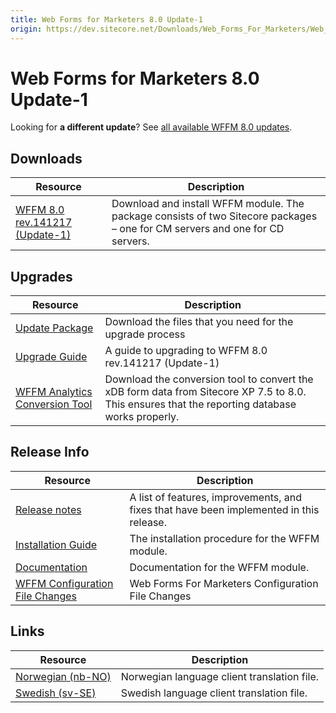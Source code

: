 ```yaml
---
title: Web Forms for Marketers 8.0 Update-1
origin: https://dev.sitecore.net/Downloads/Web_Forms_For_Marketers/Web_Forms_for_Marketers_80/Web_Forms_for_Marketers_80_Update1
---
```


# Web Forms for Marketers 8.0 Update-1

  <Alert variant='warning' mb={4}>
    <AlertIcon />
    

Looking for **a different update**? See [all available WFFM 8.0 updates](/downloads/Web_Forms_For_Marketers/Web_Forms_for_Marketers_80).


  </Alert>
  

## Downloads

 | Resource | Description |
 | --- | --- |
 | [WFFM 8.0 rev.141217 (Update-1)](https://sitecoredev.azureedge.net/~/media/95C6007A117A48E8840D6C98F8F8E5A1.ashx?date=20150217T172800) | Download and install WFFM module. The package consists of two Sitecore packages – one for CM servers and one for CD servers. |

## Upgrades

 | Resource | Description |
 | --- | --- |
 | [Update Package](https://sitecoredev.azureedge.net/~/media/8AA9EB4236A64494A44DE3FE29D39200.ashx?date=20160406T141610) | Download the files that you need for the upgrade process |
 | [Upgrade Guide](https://sitecoredev.azureedge.net/~/media/483022DCF3A848A09888EAE6D414BDD6.ashx?date=20160715T092958) | A guide to upgrading to WFFM 8.0 rev.141217 (Update-1) |
 | [WFFM Analytics Conversion Tool](https://sitecoredev.azureedge.net/~/media/1FA55EE193EA4BF1AC0A54245B01C7BD.ashx?date=20150622T101611) | Download the conversion tool to convert the xDB form data from Sitecore XP 7.5 to 8.0. This ensures that the reporting database works properly. |

## Release Info

 | Resource | Description |
 | --- | --- |
 | [Release notes](/downloads/Web%20Forms%20For%20Marketers/Web%20Forms%20for%20Marketers%2080/Release%20Notes) | A list of features, improvements, and fixes that have been implemented in this release. |
 | [Installation Guide]() | The installation procedure for the WFFM module. |
 | [Documentation](https://doc.sitecore.com/legacy-docs/web-forms-for-marketers-8.0.pdf) | Documentation for the WFFM module. |
 | [WFFM Configuration File Changes](https://sitecoredev.azureedge.net/~/media/EBE1A98DAEA54389B4BB44CDC285A4F9.ashx?date=20160401T124211) | Web Forms For Marketers Configuration File Changes |

## Links

 | Resource | Description |
 | --- | --- |
 | [Norwegian (nb-NO)](https://sitecoredev.azureedge.net#) | Norwegian language client translation file. |
 | [Swedish (sv-SE)](https://sitecoredev.azureedge.net/~/media/1C0841C926E34DD3A37D836BB852B0DD.ashx?date=20150701T103918) | Swedish language client translation file. |